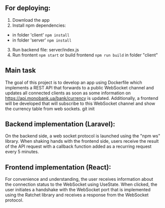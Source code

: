 ## For deploying:
1. Download the app
2. Install npm dependencies:
- in folder 'client' `npm install`
- in folder 'server' `npm install`
3. Run backend file: server/index.js
4. Run frontent `npm start` or build frontend `npm run build` in folder "client"

## Main task
The goal of this project is to develop an app using Dockerfile which implements a REST API that forwards to a public WebSocket channel and updates all connected clients as soon as some information on https://api.monobank.ua/bank/currency is updated. Additionally, a frontend will be developed that will subscribe to this WebSocket channel and show the currency table from web sockets.
git init
## Backend implementation (Laravel):
On the backend side, a web socket protocol is launched using the "npm ws" library. When shaking hands with the frontend side, users receive the result of the API request with a callback function added as a recurring request every 5 minutes.

## Frontend implementation (React):
For convenience and understanding, the user receives information about the connection status to the WebSocket using UseState. When clicked, the user initiates a handshake with the WebSocket port that is implemented using the Ratchet library and receives a response from the WebSocket protocol.
